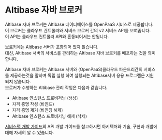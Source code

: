 # Altibase 자바 브로커

 Altibase 자바 브로커는 Altibase 데이터베이스를 OpenPaaS 서비스로 제공합니다. <br>
 이 브로커는 클라우드 컨트롤러와 서비스 브로커 간의 v2 서비스 API를 보여줍니다.<br> 
 이 API는 클라우드 컨트롤러 API와 혼동되어서는 안됩니다.<br>

 브로커에는 Altibase 서버가 포함되어 있지 않습니다.<br>
 대신, Altibase 서버의 서비스를 관리하는 Altibase 자바 브로커를 배포하는 것을 의미합니다.<br>
 
 Altibase 자바 브로커는 Altibase 서버와 (OpenPaaS)클라우드 파운드리간의 서비스를 제공하는것을 말하며 독립 실행 하여 실행되는 Altibase서버 응용 프로그램은 지원되지 않습니다.<br>
 브로커가 수행하는 Altibase 관리 작업은 다음과 같습니다.

 - Altibase 인스턴스 프로비저닝 (생성)
 - 자격 증명 작성 (바인드)
 - 자격 증명 제거 (바인딩 해제)
 - Altibase 인스턴스 프로비저닝 해제 (삭제)

[서비스팩 개발 가이드](https://github.com/OpenPaaSRnD/Documents-PaaSTA-1.0/blob/master/Development-Guide/ServicePack_develope_guide.md)의 API 개발 가이드를 참고하시면 아키텍쳐와 기술, 구현과 개발에 대해 자세히 알 수 있습니다.
